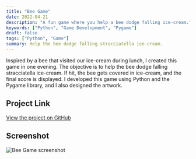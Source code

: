 ```yaml
---
title: "Bee Game"
date: 2022-04-21
description: "A fun game where you help a bee dodge falling ice-cream."
keywords: ["Python", "Game Development", "Pygame"]
draft: false
tags: ["Python", "Game"]
summary: Help the bee dodge falling stracciatella ice-cream.
---
```


Inspired by a bee that visited our ice-cream during lunch, I created this game in one evening. The objective is to help the bee dodge falling stracciatella ice-cream. If hit, the bee gets covered in ice-cream, and the final score is displayed. I developed this game using Python and the Pygame library, and I also designed the artwork.

## Project Link
[View the project on GitHub](https://github.com/christian-stj/bee-game)

## Screenshot
![Bee Game screenshot](/img/bee_game_screens.jpg)
